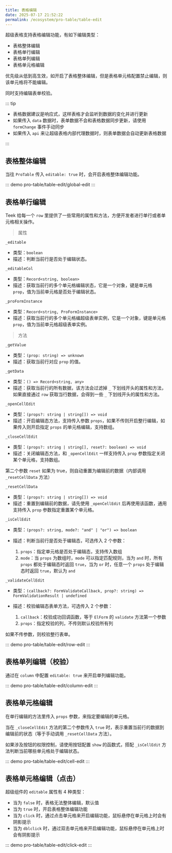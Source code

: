 ```yaml
---
title: 表格编辑
date: 2025-07-17 21:52:22
permalink: /ecosystem/pro-table/table-edit
---
```


超级表格支持表格编辑功能，有如下编辑类型：

- 表格整体编辑
- 表格单行编辑
- 表格单列编辑
- 表格单元格编辑

优先级从低到高生效，如开启了表格整体编辑，但是表格单元格配置禁止编辑，则该单元格将不能编辑。

同时支持编辑表单校验。

::: tip

- 表格数据建议是响应式，这样表格才会监听到数据的变化并进行更新
- 如果传入 `data` 数据时，表单数据不会和表格数据同步更新，请使用 `formChange` 事件手动同步
- 如果传入 `api` 来让超级表格内部代理数据时，则表单数据会自动更新表格数据

:::

## 表格整体编辑

当往 `ProTable` 传入 `editable: true` 时，会开启表格整体编辑功能。

::: demo
pro-table/table-edit/global-edit
:::

## 表格单行编辑

Teek 给每一个 `row` 里提供了一些常用的属性和方法，方便开发者进行单行或者单元格相关操作。

> 属性

`_editable`

- 类型：`boolean`
- 描述：判断当前行是否处于编辑状态。

`_editableCol`

- 类型：`Record<string, boolean>`
- 描述：获取当前行的多个单元格编辑状态，它是一个对象，键是单元格 `prop`，值为当前单元格是否处于编辑状态。

`_proFormInstance`

- 类型：`Record<string, ProFormInstance>`
- 描述：获取当前行的多个单元格编超级表单实例，它是一个对象，键是单元格 `prop`，值为当前单元格超级表单实例。

> 方法

`_getValue`

- 类型：`(prop: string) => unknown`
- 描述：获取当前行对应 `prop` 的值。

`_getData`

- 类型：`() => Record<string, any>`
- 描述：获取当前行的所有数据，该方法会过滤掉 `_` 下划线开头的属性和方法，如果直接通过 `row` 获取当行数据，会得到一些 `_` 下划线开头的属性和方法。

`_openCellEdit`

- 类型：`(props?: string | string[]) => void`
- 描述：开启编辑态方法，支持传入参数 `props`，如果不传则开启整行编辑，如果传入则开启指定 `props` 的单元格编辑，支持数组。

`_closeCellEdit`

- 类型：`(props?: string | string[], reset?: boolean) => void`
- 描述：关闭编辑态方法，和 `_openCellEdit` 一样支持传入 `prop` 参数指定关闭某个单元格，支持数组。

第二个参数 `reset` 如果为 true，则自动重置为编辑前的数据（内部调用 `_resetCellData` 方法）

`_resetCellData`

- 类型：`(props?: string | string[]) => void`
- 描述：重置到编辑前的数据，请先使用 `_openCellEdit` 后再使用该函数，通用支持传入 `prop` 参数指定重置某个单元格。

`_isCellEdit`

- 类型：`(props?: string, mode?: "and" | "or") => boolean`
- 描述：判断当前行是否处于编辑态，可选传入 2 个参数：

  1. `props`：指定单元格是否处于编辑态，支持传入数组
  2. `mode`：当 `props` 为数组时，`mode` 可以指定匹配规则，当为 `and` 时，所有 `props` 都处于编辑态时返回 `true`，当为 `or` 时，任意一个 `props` 处于编辑态时返回 `true`，默认为 `and`

`_validateCellEdit`

- 类型：`(callback?: FormValidateCallback, prop?: string) => FormValidationResult | undefined`
- 描述：校验编辑态表单方法，可选传入 2 个参数：

  1. `callback`：校验成功回调函数，等于 `ElForm` 的 `validate` 方法第一个参数
  2. `props`：指定校验的列，不传则默认校验所有列

如果不传参数，则校验整行表单。

::: demo
pro-table/table-edit/row-edit
:::

## 表格单列编辑（校验）

通过在 `column` 中配置 `editable: true` 来开启单列编辑功能。

::: demo
pro-table/table-edit/column-edit
:::

## 表格单元格编辑

在单行编辑的方法里传入 `props` 参数，来指定要编辑的单元格。

当在 `_closeCellEdit` 方法的第二个参数传入 `true` 时，表示重置当前行的数据到编辑前的状态（等于手动调用 `_resetCellData` 方法）。

如果涉及按钮的权限控制，请使用按钮配置 `show` 的函数式，搭配 `_isCellEdit` 方法判断当前哪些单元格处于编辑状态。

::: demo
pro-table/table-edit/cell-edit
:::

## 表格单元格编辑（点击）

超级组件的 `editable` 属性有 4 种类型：

- 当为 `false` 时，表格无法整体编辑，默认值
- 当为 `true` 时，开启表格整体编辑功能
- 当为 `click` 时，通过点击单元格来开启编辑功能，鼠标悬停在单元格上时会有阴影提示
- 当为 `dblclick` 时，通过双击单元格来开启编辑功能，鼠标悬停在单元格上时会有阴影提示

::: demo
pro-table/table-edit/click-edit
:::
